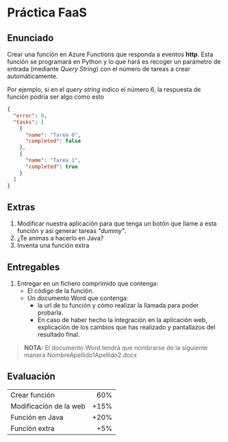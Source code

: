 # Práctica FaaS

## Enunciado

Crear una función en Azure Functions que responda a eventos **http**. Esta función se programará en Python y lo que hará es recoger un parámetro de entrada (mediante _Query String_) con el número de tareas a crear automáticamente.

Por ejemplo, si en el _query string_ indico el número 6, la respuesta de función podría ser algo como esto

```json
{
  "error": 0,
  "tasks": [
    {
      "name": "Tarea 0",
      "completed": false
    },
    {
      "name": "Tarea 1",
      "completed": true
    }
  ]
}
```

## Extras
1. Modificar nuestra aplicación para que tenga un botón que llame a esta función y así generar tareas _"dummy"_.
2. ¿Te animas a hacerlo en Java?
3. Inventa una función extra

## Entregables

1. Entregar en un fichero comprimido que contenga:
    * El código de la función.
    * Un documento Word que contenga:
        * la url de tu función y cómo realizar la llamada para poder probarla.
        * En caso de haber hecho la integración en la aplicación web, explicación de los cambios que has realizado y pantallazos del resultado final.

> **NOTA:** El documento Word tendrá que nombrarse de la siguiente manera NombreApellido1Apellido2.docx

## Evaluación

|||
|------|-------:|
| Crear función | 60% |
| Modificación de la web | +15% |
| Función en Java | +20% |
| Función extra| +5% |